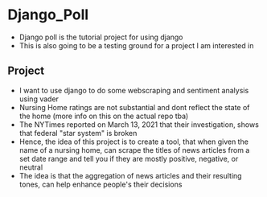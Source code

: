 # Django_Poll

* Django poll is the tutorial project for using django
* This is also going to be a testing ground for a project I am interested in 


## Project
* I want to use django to do some webscraping and sentiment analysis using vader
* Nursing Home ratings are not substantial and dont reflect the state of the home (more info on this on the actual repo tba)
* The NYTimes reported on March 13, 2021 that their investigation, shows that federal "star system" is broken 
* Hence, the idea of this project is to create a tool, that when given the name of a nursing home, can scrape the titles of 
news articles from a set date range and tell you if they are mostly positive, negative, or neutral
* The idea is that the aggregation of news articles and their resulting tones, can help enhance people's their decisions

